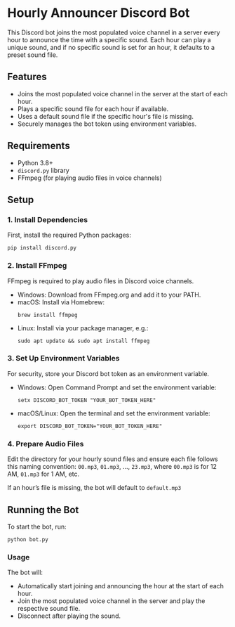 # Hourly Announcer Discord Bot

This Discord bot joins the most populated voice channel in a server every hour to announce the time with a specific sound. Each hour can play a unique sound, and if no specific sound is set for an hour, it defaults to a preset sound file.

## Features

- Joins the most populated voice channel in the server at the start of each hour.
- Plays a specific sound file for each hour if available.
- Uses a default sound file if the specific hour's file is missing.
- Securely manages the bot token using environment variables.

## Requirements

- Python 3.8+
- `discord.py` library
- FFmpeg (for playing audio files in voice channels)

## Setup

### 1. Install Dependencies

First, install the required Python packages:

```
pip install discord.py
```

### 2. Install FFmpeg

FFmpeg is required to play audio files in Discord voice channels.

- Windows: Download from FFmpeg.org and add it to your PATH.
- macOS: Install via Homebrew:
    ```
    brew install ffmpeg
    ```
- Linux: Install via your package manager, e.g.:
    ```
    sudo apt update && sudo apt install ffmpeg
    ```

### 3. Set Up Environment Variables
For security, store your Discord bot token as an environment variable.
- Windows: Open Command Prompt and set the environment variable:
    ```
    setx DISCORD_BOT_TOKEN "YOUR_BOT_TOKEN_HERE"
    ```
- macOS/Linux: Open the terminal and set the environment variable:
    ```
    export DISCORD_BOT_TOKEN="YOUR_BOT_TOKEN_HERE"
    ```

### 4. Prepare Audio Files

Edit the directory for your hourly sound files and ensure each file follows this naming convention: `00.mp3`, `01.mp3`, ..., `23.mp3`, where `00.mp3` is for 12 AM, `01.mp3` for 1 AM, etc.

If an hour’s file is missing, the bot will default to `default.mp3`

## Running the Bot

To start the bot, run:
```
python bot.py
```

### Usage

The bot will:

- Automatically start joining and announcing the hour at the start of each hour.
- Join the most populated voice channel in the server and play the respective sound file.
- Disconnect after playing the sound.